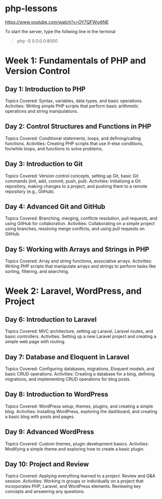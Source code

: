 # php-lessons

https://www.youtube.com/watch?v=OY7QFWio6NE

To start the server, type the follwing line in the terminal

> php -S 0.0.0.0:8000

# Week 1: Fundamentals of PHP and Version Control
## Day 1: Introduction to PHP
Topics Covered: Syntax, variables, data types, and basic operations.
Activities: Writing simple PHP scripts that perform basic arithmetic operations and string manipulations.
## Day 2: Control Structures and Functions in PHP
Topics Covered: Conditional statements, loops, and defining/calling functions.
Activities: Creating PHP scripts that use if-else conditions, for/while loops, and functions to solve problems.
## Day 3: Introduction to Git
Topics Covered: Version control concepts, setting up Git, basic Git commands (init, add, commit, push, pull).
Activities: Initializing a Git repository, making changes to a project, and pushing them to a remote repository (e.g., GitHub).
## Day 4: Advanced Git and GitHub
Topics Covered: Branching, merging, conflicts resolution, pull requests, and using GitHub for collaboration.
Activities: Collaborating on a simple project using branches, resolving merge conflicts, and using pull requests on GitHub.
## Day 5: Working with Arrays and Strings in PHP
Topics Covered: Array and string functions, associative arrays.
Activities: Writing PHP scripts that manipulate arrays and strings to perform tasks like sorting, filtering, and searching.
# Week 2: Laravel, WordPress, and Project
## Day 6: Introduction to Laravel
Topics Covered: MVC architecture, setting up Laravel, Laravel routes, and basic controllers.
Activities: Setting up a new Laravel project and creating a simple web page with routing.
## Day 7: Database and Eloquent in Laravel
Topics Covered: Configuring databases, migrations, Eloquent models, and basic CRUD operations.
Activities: Creating a database for a blog, defining migrations, and implementing CRUD operations for blog posts.
## Day 8: Introduction to WordPress
Topics Covered: WordPress setup, themes, plugins, and creating a simple blog.
Activities: Installing WordPress, exploring the dashboard, and creating a basic blog with posts and pages.
## Day 9: Advanced WordPress
Topics Covered: Custom themes, plugin development basics.
Activities: Modifying a simple theme and exploring how to create a basic plugin.
## Day 10: Project and Review
Topics Covered: Applying everything learned to a project. Review and Q&A session.
Activities: Working in groups or individually on a project that incorporates PHP, Laravel, and WordPress elements. Reviewing key concepts and answering any questions.